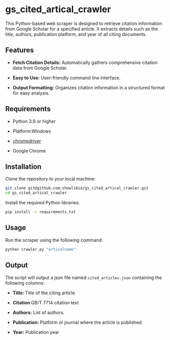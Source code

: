 # gs_cited_artical_crawler

This Python-based web scraper is designed to retrieve citation information from Google Scholar for a specified article. It extracts details such as the title, authors, publication platform, and year of all citing documents.

## Features

- **Fetch Citation Details:** Automatically gathers comprehensive citation data from Google Scholar.

- **Easy to Use:** User-friendly command line interface.

- **Output Formatting:** Organizes citation information in a structured format for easy analysis.

## Requirements

- Python 3.9 or higher

- Platform:Windows

- [chromedriver](https://googlechromelabs.github.io/chrome-for-testing/)

- Google Chrome

## Installation

Clone the repository to your local machine:

```bash
git clone git@github.com:showlibia/gs_cited_artical_crawler.git
cd gs_cited_artical_crawler
```

Install the required Python libraries:

```bash
pip install -r requirements.txt
```

## Usage

Run the scraper using the following command:

```bash
python crawler.py "articalname"
```

## Output

The script will output a json file named `cited_articles.json` containing the following columns:

- **Title:** Title of the citing article.

- **Citation**:GB/T 7714 citation text

- **Authors:** List of authors.

- **Publication:** Platform or journal where the article is published.

- **Year:** Publication year